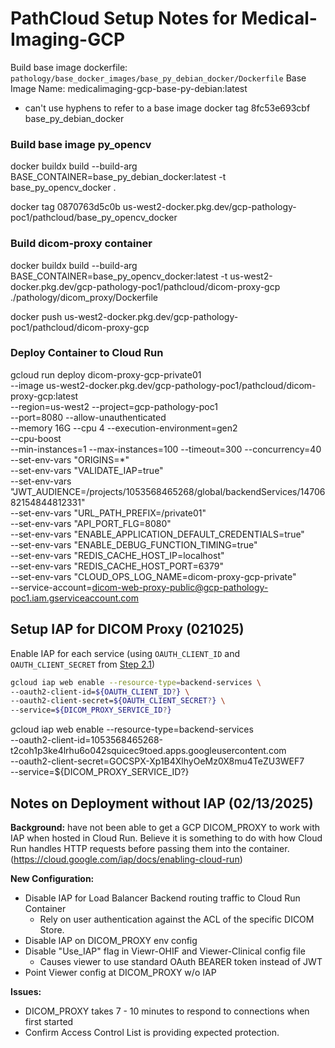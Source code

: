 # PathCloud Setup Notes for Medical-Imaging-GCP
Build base image dockerfile: 
`pathology/base_docker_images/base_py_debian_docker/Dockerfile`
Base Image Name: medicalimaging-gcp-base-py-debian:latest
- can't use hyphens to refer to a base image
docker tag 8fc53e693cbf base_py_debian_docker

### Build base image py_opencv
docker buildx build --build-arg BASE_CONTAINER=base_py_debian_docker:latest -t base_py_opencv_docker .

docker tag 0870763d5c0b us-west2-docker.pkg.dev/gcp-pathology-poc1/pathcloud/base_py_opencv_docker

### Build dicom-proxy container
docker buildx build --build-arg BASE_CONTAINER=base_py_opencv_docker:latest -t us-west2-docker.pkg.dev/gcp-pathology-poc1/pathcloud/dicom-proxy-gcp ./pathology/dicom_proxy/Dockerfile

docker push us-west2-docker.pkg.dev/gcp-pathology-poc1/pathcloud/dicom-proxy-gcp

### Deploy Container to Cloud Run
gcloud run deploy dicom-proxy-gcp-private01 \
--image us-west2-docker.pkg.dev/gcp-pathology-poc1/pathcloud/dicom-proxy-gcp:latest \
--region=us-west2 --project=gcp-pathology-poc1 \
--port=8080 --allow-unauthenticated \
--memory 16G --cpu 4 --execution-environment=gen2 \
--cpu-boost \
--min-instances=1 --max-instances=100 --timeout=300 --concurrency=40 \
--set-env-vars "ORIGINS=*" \
--set-env-vars "VALIDATE_IAP=true" \
--set-env-vars "JWT_AUDIENCE=/projects/1053568465268/global/backendServices/1470682154844812331" \
--set-env-vars "URL_PATH_PREFIX=/private01" \
--set-env-vars "API_PORT_FLG=8080" \
--set-env-vars "ENABLE_APPLICATION_DEFAULT_CREDENTIALS=true" \
--set-env-vars "ENABLE_DEBUG_FUNCTION_TIMING=true" \
--set-env-vars "REDIS_CACHE_HOST_IP=localhost" \
--set-env-vars "REDIS_CACHE_HOST_PORT=6379" \
--set-env-vars "CLOUD_OPS_LOG_NAME=dicom-proxy-gcp-private" \
--service-account=dicom-web-proxy-public@gcp-pathology-poc1.iam.gserviceaccount.com

## Setup IAP for DICOM Proxy (021025)
Enable IAP for each service (using `OAUTH_CLIENT_ID` and `OAUTH_CLIENT_SECRET`
from [Step 2.1](#step2.1))

```sh
gcloud iap web enable --resource-type=backend-services \
--oauth2-client-id=${OAUTH_CLIENT_ID?} \
--oauth2-client-secret=${OAUTH_CLIENT_SECRET?} \
--service=${DICOM_PROXY_SERVICE_ID?}
```

gcloud iap web enable --resource-type=backend-services \
--oauth2-client-id=1053568465268-t2coh1p3ke4lrhu6o042squicec9toed.apps.googleusercontent.com \
--oauth2-client-secret=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 \
--service=${DICOM_PROXY_SERVICE_ID?}

## Notes on Deployment without IAP (02/13/2025)
**Background:** have not been able to get a GCP DICOM_PROXY to work with IAP when hosted in Cloud Run.  Believe it is something to do with how Cloud Run handles HTTP requests before passing them into the container. (https://cloud.google.com/iap/docs/enabling-cloud-run)

**New Configuration:** 
- Disable IAP for Load Balancer Backend routing traffic to Cloud Run Container
  - Rely on user authentication against the ACL of the specific DICOM Store.
- Disable IAP on DICOM_PROXY env config
- Disable "Use_IAP" flag in Viewr-OHIF and Viewer-Clinical config file
  - Causes viewer to use standard OAuth BEARER token instead of JWT
- Point Viewer config at DICOM_PROXY w/o IAP

**Issues:**  
- DICOM_PROXY takes 7 - 10 minutes to respond to connections when first started
- Confirm Access Control List is providing expected protection.
